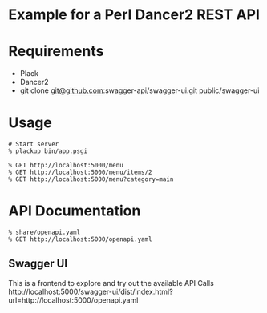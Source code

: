 # Example for a Perl Dancer2 REST API

# Requirements

* Plack
* Dancer2
* git clone git@github.com:swagger-api/swagger-ui.git public/swagger-ui

# Usage

    # Start server
    % plackup bin/app.psgi

    % GET http://localhost:5000/menu
    % GET http://localhost:5000/menu/items/2
    % GET http://localhost:5000/menu?category=main

# API Documentation

    % share/openapi.yaml
    % GET http://localhost:5000/openapi.yaml

## Swagger UI

This is a frontend to explore and try out the available API Calls
http://localhost:5000/swagger-ui/dist/index.html?url=http://localhost:5000/openapi.yaml

